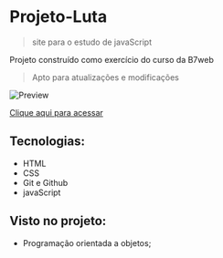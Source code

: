 # Projeto-Luta
> site para o estudo de javaScript 

Projeto construído como exercício do curso da B7web
> Apto para atualizações e modificações 

![Preview]()

[Clique aqui para acessar]()

## Tecnologias:

- HTML
- CSS
- Git e Github
- javaScript

## Visto no projeto:

- Programação orientada a objetos;
